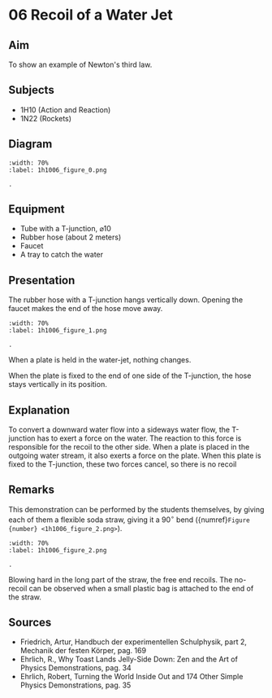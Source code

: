 # 06 Recoil of a Water Jet   
  
## Aim   
 To show an example of Newton's third law.    
  
## Subjects   
* 1H10 (Action and Reaction) 
* 1N22 (Rockets)   

## Diagram
   
```{figure} figures/figure_0.png  
:width: 70%  
:label: 1h1006_figure_0.png  

. 
```

## Equipment
- Tube with a T-junction, $\varnothing 10$
- Rubber hose (about 2 meters)
- Faucet
- A tray to catch the water
    
  
## Presentation   
The rubber hose with a T-junction hangs vertically down. Opening the faucet makes the end of the hose move away. 

```{figure} figures/figure_1.png  
:width: 70%  
:label: 1h1006_figure_1.png  

. 
```
When a plate is held in the water-jet, nothing changes.

When the plate is fixed to the end of one side of the T-junction, the hose stays vertically in its position.

  
## Explanation   
To convert a downward water flow into a sideways water flow, the T-junction has to exert a force on the water. The reaction to this force is responsible for the recoil to the other side. When a plate is placed in the outgoing water stream, it also exerts a force on the plate. When this plate is fixed to the T-junction, these two forces cancel, so there is no recoil    
  
## Remarks   
This demonstration can be performed by the students themselves, by giving each of them a flexible soda straw, giving it a $90^{\circ}$ bend ({numref}`Figure {number} <1h1006_figure_2.png>`).  

```{figure} figures/figure_2.png  
:width: 70%  
:label: 1h1006_figure_2.png  

. 
```

Blowing hard in the long part of the straw, the free end recoils. The no-recoil can be observed when a small plastic bag is attached to the end of the straw.
  
## Sources
 *  Friedrich, Artur, Handbuch der experimentellen Schulphysik, part 2, Mechanik der festen Körper, pag. 169 
 *  Ehrlich, R., Why Toast Lands Jelly-Side Down: Zen and the Art of Physics Demonstrations, pag. 34 
 *  Ehrlich, Robert, Turning the World Inside Out and 174 Other Simple Physics Demonstrations, pag. 35
  
